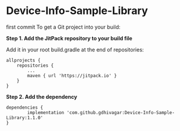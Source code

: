 # Device-Info-Sample-Library
first commit
To get a Git project into your build:

**Step 1. Add the JitPack repository to your build file**

Add it in your root build.gradle at the end of repositories:

	allprojects {
		repositories {
			...
			maven { url 'https://jitpack.io' }
		}
	}
  
**Step 2. Add the dependency**

	dependencies {
	        implementation 'com.github.gdhivagar:Device-Info-Sample-Library:1.1.0'
	}
